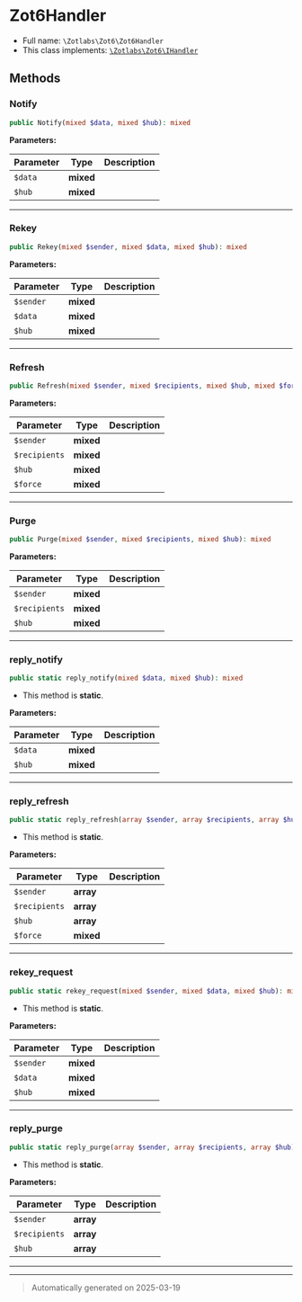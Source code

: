 
# Zot6Handler





* Full name: `\Zotlabs\Zot6\Zot6Handler`
* This class implements:
[`\Zotlabs\Zot6\IHandler`](./IHandler.md)




## Methods


### Notify



```php
public Notify(mixed $data, mixed $hub): mixed
```








**Parameters:**

| Parameter | Type | Description |
|-----------|------|-------------|
| `$data` | **mixed** |  |
| `$hub` | **mixed** |  |





***

### Rekey



```php
public Rekey(mixed $sender, mixed $data, mixed $hub): mixed
```








**Parameters:**

| Parameter | Type | Description |
|-----------|------|-------------|
| `$sender` | **mixed** |  |
| `$data` | **mixed** |  |
| `$hub` | **mixed** |  |





***

### Refresh



```php
public Refresh(mixed $sender, mixed $recipients, mixed $hub, mixed $force): mixed
```








**Parameters:**

| Parameter | Type | Description |
|-----------|------|-------------|
| `$sender` | **mixed** |  |
| `$recipients` | **mixed** |  |
| `$hub` | **mixed** |  |
| `$force` | **mixed** |  |





***

### Purge



```php
public Purge(mixed $sender, mixed $recipients, mixed $hub): mixed
```








**Parameters:**

| Parameter | Type | Description |
|-----------|------|-------------|
| `$sender` | **mixed** |  |
| `$recipients` | **mixed** |  |
| `$hub` | **mixed** |  |





***

### reply_notify



```php
public static reply_notify(mixed $data, mixed $hub): mixed
```



* This method is **static**.




**Parameters:**

| Parameter | Type | Description |
|-----------|------|-------------|
| `$data` | **mixed** |  |
| `$hub` | **mixed** |  |





***

### reply_refresh



```php
public static reply_refresh(array $sender, array $recipients, array $hub, mixed $force): array
```



* This method is **static**.




**Parameters:**

| Parameter | Type | Description |
|-----------|------|-------------|
| `$sender` | **array** |  |
| `$recipients` | **array** |  |
| `$hub` | **array** |  |
| `$force` | **mixed** |  |





***

### rekey_request



```php
public static rekey_request(mixed $sender, mixed $data, mixed $hub): mixed
```



* This method is **static**.




**Parameters:**

| Parameter | Type | Description |
|-----------|------|-------------|
| `$sender` | **mixed** |  |
| `$data` | **mixed** |  |
| `$hub` | **mixed** |  |





***

### reply_purge



```php
public static reply_purge(array $sender, array $recipients, array $hub): array
```



* This method is **static**.




**Parameters:**

| Parameter | Type | Description |
|-----------|------|-------------|
| `$sender` | **array** |  |
| `$recipients` | **array** |  |
| `$hub` | **array** |  |





***


***
> Automatically generated on 2025-03-19

